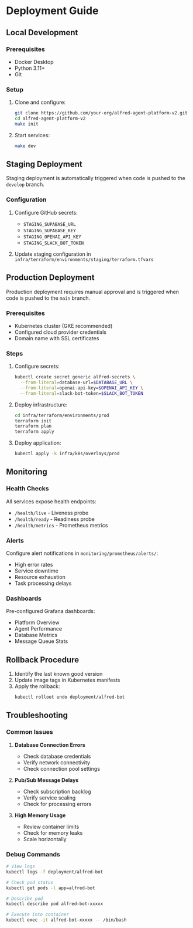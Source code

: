 # Deployment Guide

## Local Development

### Prerequisites

- Docker Desktop
- Python 3.11+
- Git

### Setup

1. Clone and configure:
   ```bash
   git clone https://github.com/your-org/alfred-agent-platform-v2.git
   cd alfred-agent-platform-v2
   make init
   ```

2. Start services:
   ```bash
   make dev
   ```

## Staging Deployment

Staging deployment is automatically triggered when code is pushed to the `develop` branch.

### Configuration

1. Configure GitHub secrets:
   - `STAGING_SUPABASE_URL`
   - `STAGING_SUPABASE_KEY`
   - `STAGING_OPENAI_API_KEY`
   - `STAGING_SLACK_BOT_TOKEN`

2. Update staging configuration in `infra/terraform/environments/staging/terraform.tfvars`

## Production Deployment

Production deployment requires manual approval and is triggered when code is pushed to the `main` branch.

### Prerequisites

- Kubernetes cluster (GKE recommended)
- Configured cloud provider credentials
- Domain name with SSL certificates

### Steps

1. Configure secrets:
   ```bash
   kubectl create secret generic alfred-secrets \
     --from-literal=database-url=$DATABASE_URL \
     --from-literal=openai-api-key=$OPENAI_API_KEY \
     --from-literal=slack-bot-token=$SLACK_BOT_TOKEN
   ```

2. Deploy infrastructure:
   ```bash
   cd infra/terraform/environments/prod
   terraform init
   terraform plan
   terraform apply
   ```

3. Deploy application:
   ```bash
   kubectl apply -k infra/k8s/overlays/prod
   ```

## Monitoring

### Health Checks

All services expose health endpoints:
- `/health/live` - Liveness probe
- `/health/ready` - Readiness probe
- `/health/metrics` - Prometheus metrics

### Alerts

Configure alert notifications in `monitoring/prometheus/alerts/`:
- High error rates
- Service downtime
- Resource exhaustion
- Task processing delays

### Dashboards

Pre-configured Grafana dashboards:
- Platform Overview
- Agent Performance
- Database Metrics
- Message Queue Stats

## Rollback Procedure

1. Identify the last known good version
2. Update image tags in Kubernetes manifests
3. Apply the rollback:
   ```bash
   kubectl rollout undo deployment/alfred-bot
   ```

## Troubleshooting

### Common Issues

1. **Database Connection Errors**
   - Check database credentials
   - Verify network connectivity
   - Check connection pool settings

2. **Pub/Sub Message Delays**
   - Check subscription backlog
   - Verify service scaling
   - Check for processing errors

3. **High Memory Usage**
   - Review container limits
   - Check for memory leaks
   - Scale horizontally

### Debug Commands

```bash
# View logs
kubectl logs -f deployment/alfred-bot

# Check pod status
kubectl get pods -l app=alfred-bot

# Describe pod
kubectl describe pod alfred-bot-xxxxx

# Execute into container
kubectl exec -it alfred-bot-xxxxx -- /bin/bash
```
